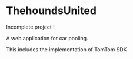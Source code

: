 # ThehoundsUnited

Incomplete project !

A web application for car pooling.

This includes the implementation of TomTom SDK
